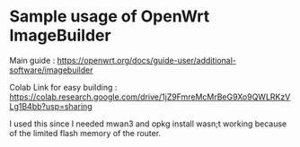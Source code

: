# Sample usage of OpenWrt ImageBuilder

Main guide : <https://openwrt.org/docs/guide-user/additional-software/imagebuilder>

Colab Link for easy building : <https://colab.research.google.com/drive/1jZ9FmreMcMrBeG9Xo9QWLRKzVLg1B4bb?usp=sharing>

I used this since I needed mwan3 and opkg install wasn;t working because of the limited flash memory of the router.
